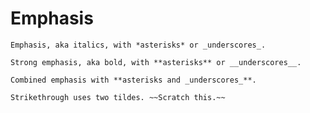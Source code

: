 # Emphasis
`Emphasis, aka italics, with *asterisks* or _underscores_.`

`Strong emphasis, aka bold, with **asterisks** or __underscores__.`

`Combined emphasis with **asterisks and _underscores_**.`

`Strikethrough uses two tildes. ~~Scratch this.~~`
